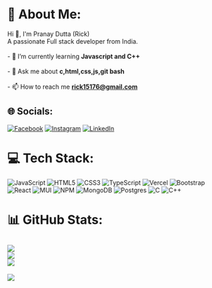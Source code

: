 # 💫 About Me:
Hi 👋, I'm Pranay Dutta (Rick)<br>A passionate Full stack developer from India.<br><br>- 🌱 I’m currently learning **Javascript and C++**<br><br>- 💬 Ask me about **c,html,css,js,git bash**<br><br>- 📫 How to reach me **rick15176@gmail.com**


## 🌐 Socials:
[![Facebook](https://img.shields.io/badge/Facebook-%231877F2.svg?logo=Facebook&logoColor=white)](https://facebook.com/profile.php?id=100009259355116) [![Instagram](https://img.shields.io/badge/Instagram-%23E4405F.svg?logo=Instagram&logoColor=white)](https://instagram.com/ig_rick_ftw) [![LinkedIn](https://img.shields.io/badge/LinkedIn-%230077B5.svg?logo=linkedin&logoColor=white)](https://linkedin.com/in/pranay-dutta-1a804b184) 

# 💻 Tech Stack:
![JavaScript](https://img.shields.io/badge/javascript-%23323330.svg?style=for-the-badge&logo=javascript&logoColor=%23F7DF1E) ![HTML5](https://img.shields.io/badge/html5-%23E34F26.svg?style=for-the-badge&logo=html5&logoColor=white) ![CSS3](https://img.shields.io/badge/css3-%231572B6.svg?style=for-the-badge&logo=css3&logoColor=white) ![TypeScript](https://img.shields.io/badge/typescript-%23007ACC.svg?style=for-the-badge&logo=typescript&logoColor=white) ![Vercel](https://img.shields.io/badge/vercel-%23000000.svg?style=for-the-badge&logo=vercel&logoColor=white) ![Bootstrap](https://img.shields.io/badge/bootstrap-%238511FA.svg?style=for-the-badge&logo=bootstrap&logoColor=white) ![React](https://img.shields.io/badge/react-%2320232a.svg?style=for-the-badge&logo=react&logoColor=%2361DAFB) ![MUI](https://img.shields.io/badge/MUI-%230081CB.svg?style=for-the-badge&logo=mui&logoColor=white) ![NPM](https://img.shields.io/badge/NPM-%23CB3837.svg?style=for-the-badge&logo=npm&logoColor=white) ![MongoDB](https://img.shields.io/badge/MongoDB-%234ea94b.svg?style=for-the-badge&logo=mongodb&logoColor=white) ![Postgres](https://img.shields.io/badge/postgres-%23316192.svg?style=for-the-badge&logo=postgresql&logoColor=white) ![C](https://img.shields.io/badge/c-%2300599C.svg?style=for-the-badge&logo=c&logoColor=white) ![C++](https://img.shields.io/badge/c%23-%23239120.svg?style=for-the-badge&logo=csharp&logoColor=white)
# 📊 GitHub Stats:
![](https://github-readme-stats.vercel.app/api?username=rick-ftw&theme=dark&hide_border=false&include_all_commits=false&count_private=false)<br/>
![](https://github-readme-streak-stats.herokuapp.com/?user=rick-ftw&theme=dark&hide_border=false)<br/>
![](https://github-readme-stats.vercel.app/api/top-langs/?username=rick-ftw&theme=dark&hide_border=false&include_all_commits=false&count_private=false&layout=compact)
---
[![](https://visitcount.itsvg.in/api?id=rick-ftw&icon=0&color=0)](https://visitcount.itsvg.in)

<!-- Proudly created with GPRM ( https://gprm.itsvg.in ) -->
